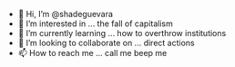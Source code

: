 - 👋 Hi, I’m @shadeguevara
- 👀 I’m interested in ... the fall of capitalism
- 🌱 I’m currently learning ... how to overthrow institutions
- 💞️ I’m looking to collaborate on ... direct actions
- 📫 How to reach me ... call me beep me

<!---
davebiddy/davebiddy is a ✨ special ✨ repository because its `README.md` (this file) appears on your GitHub profile.
You can click the Preview link to take a look at your changes.
--->
